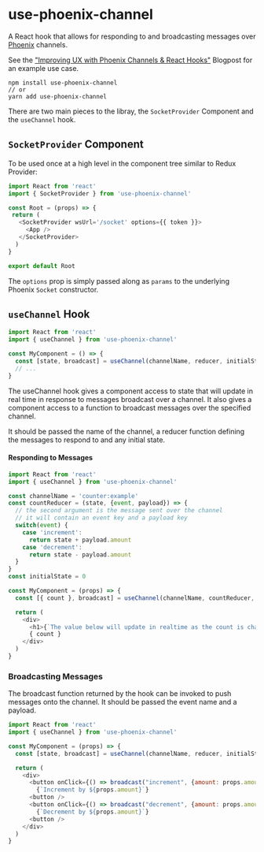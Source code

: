 # use-phoenix-channel
A React hook that allows for responding to and broadcasting messages over [Phoenix](https://github.com/phoenixframework/phoenix#readme) channels.

See the ["Improving UX with Phoenix Channels & React Hooks"](https://medium.com/flatiron-labs/improving-ux-with-phoenix-channels-react-hooks-8e661d3a771e) Blogpost for an example use case.

```
npm install use-phoenix-channel
// or
yarn add use-phoenix-channel
```

There are two main pieces to the libray, the `SocketProvider` Component and the `useChannel` hook.

## `SocketProvider` Component

 To be used once at a high level in the component tree similar to Redux Provider:
```js
import React from 'react'
import { SocketProvider } from 'use-phoenix-channel'

const Root = (props) => {
 return (
   <SocketProvider wsUrl='/socket' options={{ token }}>
     <App />
   </SocketProvider>
  )
}

export default Root
```

The `options` prop is simply passed along as `params` to the underlying Phoenix `Socket` constructor.

## `useChannel` Hook

```js
import React from 'react'
import { useChannel } from 'use-phoenix-channel'

const MyComponent = () => {
  const [state, broadcast] = useChannel(channelName, reducer, initialState)
  // ...
}
```

The useChannel hook gives a component access to state that will update in real time in response to messages broadcast over a channel. It also gives a component access to a function to broadcast messages over the specified channel.

It should be passed the name of the channel, a reducer function defining the messages to respond to and any initial state.

#### Responding to Messages

```js
import React from 'react'
import { useChannel } from 'use-phoenix-channel'

const channelName = 'counter:example'
const countReducer = (state, {event, payload}) => {
  // the second argument is the message sent over the channel
  // it will contain an event key and a payload key
  switch(event) {
    case 'increment':
      return state + payload.amount
    case 'decrement':
      return state - payload.amount
  }
}
const initialState = 0

const MyComponent = (props) => {
  const [{ count }, broadcast] = useChannel(channelName, countReducer, initialState)

  return (
    <div>
      <h1>{`The value below will update in realtime as the count is changed by other subscribers to the {channelName} channel`}</h1>
      { count }
    </div>
  )
}
```

### Broadcasting Messages

The broadcast function returned by the hook can be invoked to push messages onto the channel.
It should be passed the event name and a payload.

```js
import React from 'react'
import { useChannel } from 'use-phoenix-channel'

const MyComponent = (props) => {
  const [state, broadcast] = useChannel(channelName, reducer, initialState)

  return (
    <div>
      <button onClick={() => broadcast("increment", {amount: props.amount}) }>
        {`Increment by ${props.amount}`}
      <button />
      <button onClick={() => broadcast("decrement", {amount: props.amount}) }>
        {`Decrement by ${props.amount}`}
      <button />
    </div>
  )
}

```
